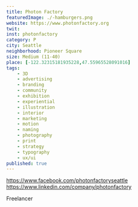 ```yaml
---
title: Photon Factory
featuredImage: ./-hamburgers.png
website: https://www.photonfactory.org
twit: 
inst: photonfactory
category: P
city: Seattle
neighborhood: Pioneer Square
size: Medium (11-40)
place: [-122.32315181935228,47.55965528091016]
tags:
    - 3D
    - advertising
    - branding
    - community
    - exhibition
    - experiential
    - illustration
    - interior
    - marketing
    - motion
    - naming
    - photography
    - print
    - strategy
    - typography
    - ux/ui
published: true
---
```


https://www.facebook.com/photonfactoryseattle
https://www.linkedin.com/company/photonfactory

Freelancer